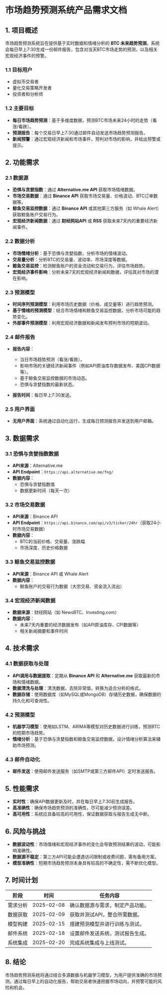 # 市场趋势预测系统产品需求文档

## 1. 项目概述

市场趋势预测系统旨在提供基于实时数据和情绪分析的 **BTC 未来趋势预测**。系统会每日早上7:30生成一份邮件报告，包含对当天BTC市场走势的预测，以及相关宏观经济事件的预警。

### 1.1 目标用户

- 虚拟币交易者
- 量化交易策略开发者
- 投资者和分析师

### 1.2 主要目标

- **每日市场趋势预测**：基于多维度数据，预测BTC市场未来24小时的走势（看涨/看跌）。
- **预测报告**：每个交易日早上7:30通过邮件自动发送市场趋势预测报告。
- **新闻预警**：通过宏观经济新闻和市场事件，预判对市场的影响，并给出预警或提示。

## 2. 功能需求

### 2.1 数据源

- **恐惧与贪婪指数**：通过 **Alternative.me API** 获取市场情绪数据。
- **市场交易数据**：通过 **Binance API** 获取市场交易量、价格波动、BTC订单数据等。
- **鲸鱼交易监控数据**：通过 **Binance API** 或其他第三方服务（如 Whale Alert）获取鲸鱼账户交易行为。
- **宏观经济新闻数据**：通过 **财经网站API** 或 **RSS** 获取未来7天内的重要经济新闻事件。

### 2.2 数据分析

- **市场情绪分析**：基于恐惧与贪婪指数，分析市场的情绪波动。
- **交易量分析**：分析BTC的交易量、波动率、市场深度等数据。
- **鲸鱼交易监控**：检测鲸鱼账户的资金流动和交易行为，评估市场趋势。
- **宏观经济事件影响**：分析未来7天的宏观经济新闻和数据，评估其对市场的潜在影响。

### 2.3 预测模型

- **时间序列预测模型**：利用市场历史数据（价格、成交量等）进行趋势预测。
- **基于情绪的预测模型**：结合市场情绪和鲸鱼交易监控数据，分析市场可能的趋势变化。
- **外部事件预测模型**：利用宏观经济数据和新闻发布预判市场的短期波动。

### 2.4 邮件报告

- **报告内容**：
  - 当日市场趋势预测（看涨/看跌）。
  - 影响市场的关键经济新闻事件（例如API原油库存数据发布、美国CPI数据等）。
  - 基于鲸鱼交易监控数据的市场动态。
  - 恐惧与贪婪指数的最新状态。
  
- **报告时间**：每日早上7:30发送。

### 2.5 用户界面

- **无用户界面**：系统通过自动化运行，生成每日预测报告并发送到用户邮箱。

## 3. 数据需求

### 3.1 恐惧与贪婪指数数据

- **API来源**：Alternative.me
- **API Endpoint**：`https://api.alternative.me/fng/`
- **数据内容**：
  - 恐惧与贪婪指数值
  - 数据更新时间（每天一次）
  
### 3.2 市场交易数据

- **API来源**：Binance API
- **API Endpoint**：`https://api.binance.com/api/v3/ticker/24hr`（获取24小时市场交易数据）
- **数据内容**：
  - BTC的当前价格、交易量、涨跌幅
  - 市场深度、历史价格数据

### 3.3 鲸鱼交易监控数据

- **API来源**：Binance API 或 Whale Alert
- **数据内容**：
  - 鲸鱼账户的交易行为数据（大宗交易、资金流入流出）

### 3.4 宏观经济新闻数据

- **数据来源**：财经网站（如 NewsBTC、Investing.com）
- **数据内容**：
  - 未来7天内重要的经济数据发布（如API原油库存、CPI数据等）
  - 相关新闻摘要和事件时间
  
## 4. 技术需求

### 4.1 数据获取与处理

- **API调用与数据提取**：定期从 **Binance API** 和 **Alternative.me** 获取最新的市场和情绪数据。
- **数据清洗与处理**：清洗数据，去除异常值，转换为适合分析的格式。
- **数据存储**：使用数据库（如MySQL或MongoDB）存储历史数据，确保数据的持久化和可查询性。

### 4.2 预测模型

- **机器学习模型**：使用如LSTM、ARIMA等模型对历史数据进行训练，预测BTC的短期市场趋势。
- **情绪分析**：基于恐惧与贪婪指数和鲸鱼交易监控数据，设计情绪分析算法来辅助市场预测。
  
### 4.3 邮件自动化

- **邮件发送**：使用邮件发送服务（如SMTP或第三方邮件API）定时发送报告。
  
## 5. 性能需求

- **实时性**：确保API数据更新及时，并在每日早上7:30前生成报告。
- **高准确性**：确保市场趋势预测的准确性，尽可能减少预测误差。
- **高可用性**：系统应具备较高的可用性，保证数据获取与报告生成无中断。

## 6. 风险与挑战

- **数据波动性**：市场情绪和宏观经济事件的变化会导致预测结果的波动，可能影响准确性。
- **数据源不稳定**：第三方API可能会遭遇访问限制或收费问题，需有备用方案。
- **模型准确性**：短期市场趋势预测本身具有较高的不确定性，需不断优化模型。
  
## 7. 时间计划

| 阶段       | 时间       | 任务内容                          |
|------------|------------|-----------------------------------|
| 需求分析   | 2025-02-08 | 确认数据源与需求，制定产品功能。     |
| 数据获取   | 2025-02-09 | 获取并测试API，整合所需数据。       |
| 模型构建   | 2025-02-15 | 搭建预测模型并进行训练与测试。     |
| 邮件系统   | 2025-02-18 | 设置邮件发送系统，测试报告生成。   |
| 系统集成   | 2025-02-20 | 完成系统集成与上线测试。           |
  
## 8. 结论

市场趋势预测系统将通过结合多源数据与机器学习模型，为用户提供准确的市场预测。通过每日早上的自动化报告，帮助交易者快速把握市场动向，并预警可能的风险和机会。
